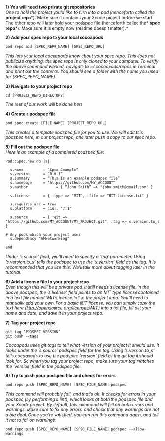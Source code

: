 **1) You will need two private git repositories**   
*One to hold the project you’d like to turn into a pod (henceforth called the* **project repo***). Make sure it contains your Xcode project before we start.
The other repo will later hold your podspec file (henceforth called the* **spec repo***). Make sure it is empty now (readme doesn’t matter).*

**2) Add your spec repo to your local cocoapods**
```
pod repo add [SPEC_REPO_NAME] [SPEC_REPO_URL]
```
*This lets your local cocoapods know about your spec repo. This does not publicize anything, the spec repo is only cloned to your computer. To verify the above command worked, navigate to ~/.cocoapods/repos in Terminal and print out the contents. You should see a folder with the name you used for [SPEC_REPO_NAME].*

**3) Navigate to your project repo**
```
cd [PROJECT_REPO_DIRECTORY]
```
*The rest of our work will be done here*

**4) Create a podspec file**
```
pod spec create [FILE_NAME] [PROJECT_REPO_URL]
```
*This creates a template podspec file for you to use. We will edit this podspec here, in our project repo, and later push a copy to our spec repo.*

**5) Fill out the podspec file**  
*Here is an example of a completed podspec file:*
```
Pod::Spec.new do |s|

  s.name         = “Spec-Example”
  s.version      = “0.0.1”
  s.summary      = “This is an example podspec file”
  s.homepage     = "https://github.com/MY_ACCOUNT”
  s.author             = { “John Smith” => "john.smith@gmail.com" }

  s.license      = { :type => "MIT", :file => "MIT-License.txt" }

  s.requires_arc = true
  s.platform     = :ios, "7.1"

  s.source       = { :git => "https://github.com/MY_ACCOUNT/MY_PROJECT.git", :tag => s.version.to_s }

# Any pods which your project uses
  s.dependency “AFNetworking”

end
```
*Under ’s.source’ field, you’ll need to specify a ‘tag’ parameter. Using ’s.version.to_s’ tells the podspec to use the ’s.version’ field as the tag. It is recommended that you use this. We’ll talk more about tagging later in the tutorial.*  

**6) Add a license file to your project repo**  
*Even though this will be a private pod, it still needs a license file. In the above podspec, the ’s.license’ field points to an MIT type license contained in a text file named ‘MIT-License.txt’ in the project repo. You’ll need to manually add your own. For a basic MIT license, you can simply copy the text here (http://opensource.org/licenses/MIT) into a txt file, fill out your name and date, and save it in your project repo.*

**7) Tag your project repo**
```
git tag ‘PODSPEC_VERSION’
git push --tags
```
*Cocoapods uses git tags to tell what version of your project it should use. It looks under the ’s.source’ podspec field for the tag. Using ’s.version.to_s’ tells cocoapods to use the podspec ‘version’ field as the git tag it should look for. So when you tag your project repo, make sure your tag matches the ‘version’ field in the podspec file.*

**8) Try to push your podspec file and check for errors**
```
pod repo push [SPEC_REPO_NAME] [SPEC_FILE_NAME].podspec
```
*This command will probably fail, and that’s ok. It checks for errors in your podspec (by performing a lint), which looks at both the podspec file and your Xcode project. By default, this command will fail on both errors and warnings. Make sure to fix any errors, and check that any warnings are not a big deal. Once you’re satisfied, you can run this command again, and tell it not to fail on warnings:*
```
pod repo push [SPEC_REPO_NAME] [SPEC_FILE_NAME].podspec --allow-warnings
```
